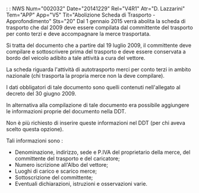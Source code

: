  :  : NWS Num="002032" Date="20141229" Rel="V4R1" Atr="D. Lazzarini" Tem="APP" App="V5" Tit="Abolizione Scheda di Trasporto - Approfondimento" Sts="20"
Dal 1 gennaio 2015 verrà abolita la scheda di trasporto che dal 2009 deve essere compilata dal committente del trasporto per conto terzi e deve accompagnare la merce trasportata.

Si tratta del documento che a partire dal 19 luglio 2009, il committente deve compilare e sottoscrivere prima del trasporto e deve essere conservata a bordo del veicolo adibito a tale attività a cura del vettore.

La scheda riguarda l'attività di autotrasporto merci per conto terzi in ambito nazionale (chi trasporta la propria merce non la deve compilare).

I dati obbligatori di tale documento sono quelli contenuti nell'allegato al decreto del 30 giugno 2009.

In alternativa alla compilazione di tale documento era possibile aggiungere le informazioni proprie
del documento nella DDT.

Non è più richiesto di inserire queste informazioni nel DDT (per chi aveva scelto questa opzione).

Tali informazioni sono : 
* Denominazione, indirizzo, sede e P.IVA del proprietario della merce, del committente del trasporto e del caricatore;
* Numero iscrizione all'Albo del vettore;
* Luoghi di carico e scarico merce;
* Sottoscrizione del committente;
* Eventuali dichiarazioni, istruzioni e osservazioni varie.
